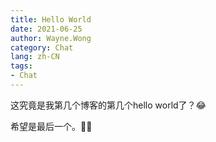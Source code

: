 ```yaml
---
title: Hello World
date: 2021-06-25
author: Wayne.Wong
category: Chat
lang: zh-CN
tags: 
- Chat
---
```


这究竟是我第几个博客的第几个hello world了？😂

希望是最后一个。🐱‍👤
